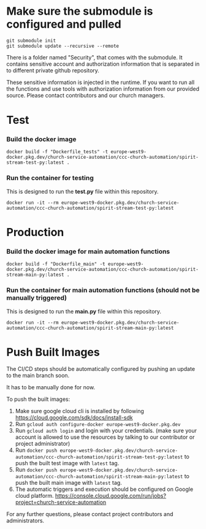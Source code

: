 # Make sure the submodule is configured and pulled
```commandline
git submodule init
git submodule update --recursive --remote
```

There is a folder named "Security", that comes with the submodule. It contains sensitive account and authorization information that is separated in to different private github repository.

These sensitive information is injected in the runtime. If you want to run all the functions and use tools with authorization information from our provided source. Please contact contributors and our church managers. 

# Test

### Build the docker image
```commandline
docker build -f "Dockerfile_tests" -t europe-west9-docker.pkg.dev/church-service-automation/ccc-church-automation/spirit-stream-test-py:latest .
```
### Run the container for testing
This is designed to run the **test.py** file within this repository. 
```commandline
docker run -it --rm europe-west9-docker.pkg.dev/church-service-automation/ccc-church-automation/spirit-stream-test-py:latest
```

# Production

### Build the docker image for main automation functions
```commandline
docker build -f "Dockerfile_main" -t europe-west9-docker.pkg.dev/church-service-automation/ccc-church-automation/spirit-stream-main-py:latest .
```

### Run the container for main automation functions (should not be manually triggered)
This is designed to run the **main.py** file within this repository. 
```commandline
docker run -it --rm europe-west9-docker.pkg.dev/church-service-automation/ccc-church-automation/spirit-stream-main-py:latest
```

# Push Built Images

The CI/CD steps should be automatically configured by pushing an update to the main branch soon. 

It has to be manually done for now. 

To push the built images: 
1. Make sure google cloud cli is installed by following https://cloud.google.com/sdk/docs/install-sdk
2. Run ```gcloud auth configure-docker europe-west9-docker.pkg.dev```
3. Run ```gcloud auth login``` and login with your credentials. (make sure your account is allowed to use the resources by talking to our contributor or project administrator)
4. Run ```docker push europe-west9-docker.pkg.dev/church-service-automation/ccc-church-automation/spirit-stream-test-py:latest``` to push the built test image with `latest` tag.
5. Run ```docker push europe-west9-docker.pkg.dev/church-service-automation/ccc-church-automation/spirit-stream-main-py:latest``` to push the built main image with `latest` tag.
6. The automatic triggers and execution should be configured on Google cloud platform. https://console.cloud.google.com/run/jobs?project=church-service-automation

For any further questions, please contact project contributors and administrators. 